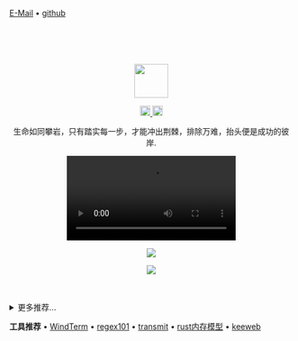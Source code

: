 [E-Mail](mailto:952750120@qq.com) • [github](https://github.com/zouhuigang)

<div align="center">
  <br>
  <br>
  <br>
  <br>
  <a href="https://github.com/zouhuigang">
    <img width="60" height="60" src="https://avatars.githubusercontent.com/u/15059874?v=4" />
  </a>
  <br>
  <p>
    <a href="http://weibo.com/zouhuigang">
      <img width="18" height="18" src="https://raw.githubusercontent.com/jaywcjlove/jaywcjlove/master/imgs/weibo.svg?sanitize=true" />
    </a>
    <a href="mailto:952750120@qq.com">
      <img width="18" height="18" src="https://raw.githubusercontent.com/jaywcjlove/jaywcjlove/master/imgs/mail.svg?sanitize=true" />
    </a>
  </p>
  <p>生命如同攀岩，只有踏实每一步，才能冲出荆棘，排除万难，抬头便是成功的彼岸.</p>
  <p><video src="https://oss.lldxhm.site:9001/note/570_1721698396_raw.mp4"></video></p>
  <p>
    <a href="https://blog.anooc.com/">
      <img src="https://github-readme-stats.vercel.app/api?username=zouhuigang&show_icons=true&icon_color=805AD5&text_color=718096&bg_color=ffffff&hide_title=true&hide_border=true&hide=contribs,issues" />
    </a>
  </p>
  
  <p>
    <a href="https://blog.anooc.com/">
      <img src="https://github-profile-trophy.vercel.app/?username=zouhuigang&theme=flat&title=Stars,Followers,Commit,MultiLanguage&margin-w=5&row=1&column=4" />
    </a>
  </p>
  
  <br>
  <br>
</div>

<details>
<summary>更多推荐...</summary>

<!--公开库-->

公开项目 | 主页 | 关注 | 最后提交 | 下载 | 版本 
:--- | --- | :--- | :--- | :--- | :--- 
[技术书籍推荐](https://github.com/zouhuigang/book) | [`#homepage`](https://github.com/zouhuigang/book/issues) | [![GitHub stars](https://img.shields.io/github/stars/zouhuigang/book?style=flat)](https://github.com/zouhuigang/book/stargazers) | [![GitHub last commit](https://img.shields.io/github/last-commit/zouhuigang/book?style=flat&label=last)](https://github.com/zouhuigang/book/commits) | [![NPM Downloads](https://img.shields.io/npm/dm/awesome-mac.svg?label=&logo=npm&style=flat&labelColor=ffacab&color=dd4e4c)](https://www.npmjs.com/package/awesome-mac) | [![npm version](https://img.shields.io/npm/v/awesome-mac.svg?logo=npm)](https://www.npmjs.com/package/awesome-mac)
[kubernetes早期实践](https://github.com/zouhuigang/kubernetes)| [`#homepage`](https://github.com/zouhuigang/kubernetes) | - | - | - | - 
[handbook技术手册](https://github.com/zouhuigang/my-handbook)| [`#homepage`](https://github.com/zouhuigang/my-handbook) | - | - | - | - 
<!--公开库-->

<!--私人库-->

非公开项目 | 主页
:--- | ---
[神盾反爬网关](https://github.com/zouhuigang/shield-gateway) | 自研集成waf功能的网关 |
[神盾反爬字体](https://github.com/zouhuigang/shield-font-make) | webassembly字体反爬、隐射加解密等 |
[神盾行为验证码生成](https://github.com/zouhuigang/shield-sdk-rust) | 提供滑块、防破解等验证图案生成 |
[epoll-demo](https://github.com/zouhuigang/epoll-demo) | - |
[浏览器指纹生成及防伪](https://github.com/zouhuigang/browser_fingerprint) | - |
[zantui](https://github.com/zouhuigang/zantui)| 前端组件库 |
[anooc工具网站](https://github.com/zouhuigang/anooc-public-api)| 从0到1历时一年的学习项目，涉及二维码识别、图形特效处理、markdown编辑器，手机号归属地查询等多种工具前后端实现|
[zform前端表单提交组件](https://github.com/zouhuigang/zform)| 让前端小白也能很方便的实现表单的各种功能，验证、提交、短信验证码倒计时等 |

<!--私人库-->

  <img src="https://profile-counter.glitch.me/zouhuigang/count.svg" />
  <img src="https://komarev.com/ghpvc/?username=zouhuigang&color=green" />

</details>

**工具推荐** • 
[WindTerm](https://github.com/kingToolbox/WindTerm) • 
[regex101](https://regex101.com/) • 
[transmit](https://macwk.com/soft/transmit) • 
[rust内存模型](https://deepu.tech/memory-management-in-rust/) • 
[keeweb](https://keeweb.info/)

